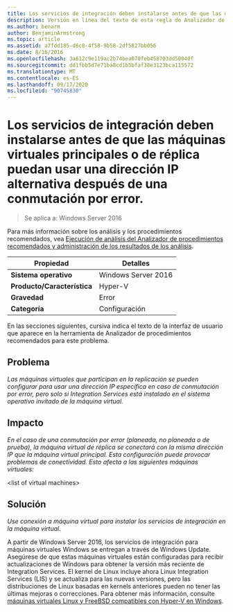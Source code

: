 ```yaml
---
title: Los servicios de integración deben instalarse antes de que las máquinas virtuales principales o de réplica puedan usar una dirección IP alternativa después de una conmutación por error.
description: Versión en línea del texto de esta regla de Analizador de procedimientos recomendados, con vínculos a más información.
ms.author: benarm
author: BenjaminArmstrong
ms.topic: article
ms.assetid: a7fdd185-d6c8-4f58-9b58-2df5827bb056
ms.date: 8/16/2016
ms.openlocfilehash: 3a612c9e119ac2b74bea070feb458703dd50040f
ms.sourcegitcommit: dd1fbb5d7e71ba8cd1b5bfaf38e3123bca115572
ms.translationtype: MT
ms.contentlocale: es-ES
ms.lasthandoff: 09/17/2020
ms.locfileid: "90745830"
---
```

# <a name="integration-services-must-be-installed-before-primary-or-replica-virtual-machines-can-use-an-alternate-ip-address-after-a-failover"></a>Los servicios de integración deben instalarse antes de que las máquinas virtuales principales o de réplica puedan usar una dirección IP alternativa después de una conmutación por error.

>Se aplica a: Windows Server 2016

Para más información sobre los análisis y los procedimientos recomendados, vea [Ejecución de análisis del Analizador de procedimientos recomendados y administración de los resultados de los análisis](https://go.microsoft.com/fwlink/p/?LinkID=223177).

|Propiedad|Detalles|
|-|-|
|**Sistema operativo**|Windows Server 2016|
|**Producto/Característica**|Hyper-V|
|**Gravedad**|Error|
|**Categoría**|Configuración|

En las secciones siguientes, cursiva indica el texto de la interfaz de usuario que aparece en la herramienta de Analizador de procedimientos recomendados para este problema.

## <a name="issue"></a>Problema
*Las máquinas virtuales que participan en la replicación se pueden configurar para usar una dirección IP específica en caso de conmutación por error, pero solo si Integration Services está instalado en el sistema operativo invitado de la máquina virtual.*

## <a name="impact"></a>Impacto
*En el caso de una conmutación por error (planeada, no planeada o de prueba), la máquina virtual de réplica se conectará con la misma dirección IP que la máquina virtual principal. Esta configuración puede provocar problemas de conectividad. Esto afecta a las siguientes máquinas virtuales:*

\<list of virtual machines>

## <a name="resolution"></a>Solución
*Use conexión a máquina virtual para instalar los servicios de integración en la máquina virtual.*

A partir de Windows Server 2016, los servicios de integración para máquinas virtuales Windows se entregan a través de Windows Update. Asegúrese de que estas máquinas virtuales están configuradas para recibir actualizaciones de Windows para obtener la versión más reciente de Integration Services. El kernel de Linux incluye ahora Linux Integration Services (LIS) y se actualiza para las nuevas versiones, pero las distribuciones de Linux basadas en kernels anteriores pueden no tener las últimas mejoras o correcciones. Para obtener más información, consulte [máquinas virtuales Linux y FreeBSD compatibles con Hyper-V en Windows](../Supported-Linux-and-FreeBSD-virtual-machines-for-Hyper-V-on-Windows.md).


